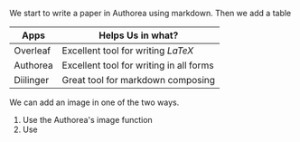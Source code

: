 We start to write a paper in Authorea using markdown. Then we add a table 

| Apps | Helps Us in what? |
|------|-------------------|
| Overleaf | Excellent tool for writing $LaTeX$ |
| Authorea | Excellent tool for writing in all forms |
| Diilinger | Great tool for markdown composing |

We can add an image in one of the two ways. 

1. Use the Authorea's image function
2. Use 